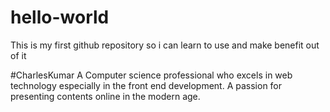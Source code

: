 # hello-world
This is my first github repository so i can learn to use and make benefit out of it

#CharlesKumar
A Computer science professional who excels in web technology especially in the front end development.
A passion for presenting contents online in the modern age.
